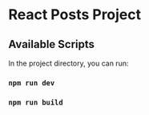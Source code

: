 # React Posts Project

## Available Scripts

In the project directory, you can run:

### `npm run dev`

### `npm run build`
